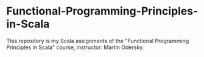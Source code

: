 # Functional-Programming-Principles-in-Scala

This repository is my Scala assignments of the "Functional Programming Principles in Scala" course, instructor: Martin Odersky. 

